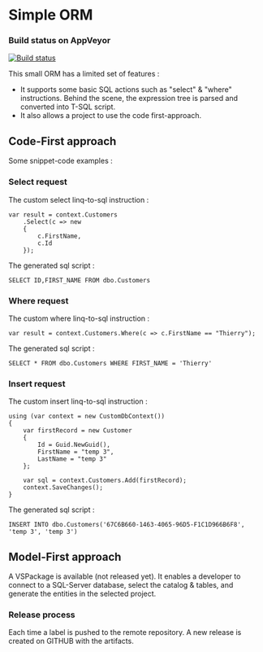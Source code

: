 # Simple ORM

### Build status on AppVeyor
[![Build status](https://ci.appveyor.com/api/projects/status/usrcqqyotittcu9t?svg=true)](https://ci.appveyor.com/project/thabart/simpleorm)

This small ORM has a limited set of features :

* It supports some basic SQL actions such as "select" & "where" instructions. Behind the scene, the expression tree is parsed and converted into T-SQL script.
* It also allows a project to use the code first-approach. 

## Code-First approach

Some snippet-code examples :

### Select request

The custom select linq-to-sql instruction :

```
var result = context.Customers
	.Select(c => new
	{
	    c.FirstName,
	    c.Id
	});
```

The generated sql script :
```
SELECT ID,FIRST_NAME FROM dbo.Customers
```

### Where request

The custom where linq-to-sql instruction :

```
var result = context.Customers.Where(c => c.FirstName == "Thierry");
```

The generated sql script :

```
SELECT * FROM dbo.Customers WHERE FIRST_NAME = 'Thierry'
```

### Insert request

The custom insert linq-to-sql instruction :

```
using (var context = new CustomDbContext())
{
    var firstRecord = new Customer
    {
        Id = Guid.NewGuid(),
        FirstName = "temp 3",
        LastName = "temp 3"
    };

    var sql = context.Customers.Add(firstRecord);
    context.SaveChanges();
}
```

The generated sql script :

```
INSERT INTO dbo.Customers('67C6B660-1463-4065-96D5-F1C1D966B6F8', 'temp 3', 'temp 3')
```


## Model-First approach

A VSPackage is available (not released yet). It enables a developer to connect to a SQL-Server database, select the catalog & tables, and generate the entities in the selected project.

### Release process

Each time a label is pushed to the remote repository. A new release is created on GITHUB with the artifacts.